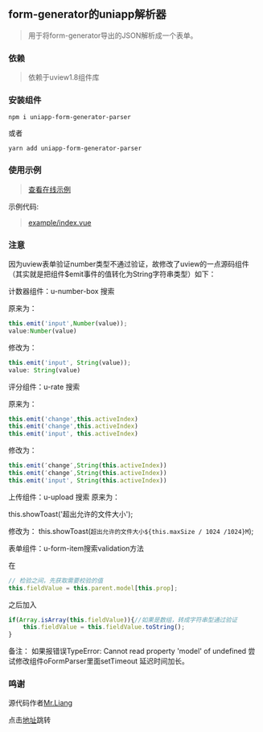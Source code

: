 ## form-generator的uniapp解析器

> 用于将form-generator导出的JSON解析成一个表单。

### 依赖

> 依赖于uview1.8组件库

### 安装组件

```
npm i uniapp-form-generator-parser
```

或者

```
yarn add uniapp-form-generator-parser
```

### 使用示例

> [查看在线示例](https://mrhj.gitee.io/form-generator/#/parser)

示例代码:

> [example/index.vue](https://gitee.com/time-doesnt-wait-for-me/uniapp-form-generator-parser/blob/master/example/index.vue)

### 注意

因为uview表单验证number类型不通过验证，故修改了uview的一点源码组件（其实就是把组件$emit事件的值转化为String字符串类型）如下：

计数器组件：u-number-box 搜索 

原来为：

```javascript
this.emit('input',Number(value));
value:Number(value)
```

修改为：

```javascript
this.emit('input', String(value));
value: String(value)
```



评分组件：u-rate 搜索 

原来为： 

```javascript
this.emit('change',this.activeIndex)
this.emit('change',this.activeIndex)
this.emit('input', this.activeIndex) 
```

修改为： 

```javascript
this.emit(′change′,String(this.activeIndex))
this.emit(′change′,String(this.activeIndex))
this.emit('input', String(this.activeIndex))
```

上传组件：u-upload 搜索 原来为：

 this.showToast('超出允许的文件大小');

 修改为： this.showToast(`超出允许的文件大小${this.maxSize / 1024 /1024}M`);

表单组件：u-form-item搜索validation方法

在

```javascript
// 检验之间，先获取需要校验的值
this.fieldValue = this.parent.model[this.prop];
```

之后加入

```javascript
if(Array.isArray(this.fieldValue)){//如果是数组，转成字符串型通过验证
	this.fieldValue = this.fieldValue.toString();
}
```

备注： 如果报错误TypeError: Cannot read property 'model' of undefined 尝试修改组件oFormParser里面setTimeout 延迟时间加长。

### 鸣谢

源代码作者[Mr.Liang](https://gitee.com/liang1022)

点击[地址](https://gitee.com/liang1022/form-generator-parser/tree/master)跳转